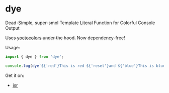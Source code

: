 # dye

Dead-Simple, super-smol Template Literal Function for Colorful Console Output

~~Uses [yoctocolors](https://github.com/sindresorhus/yoctocolors) under the hood.~~ Now dependency-free!

Usage:
```ts
import { dye } from 'dye';

console.log(dye`${'red'}This is red ${'reset'}and ${'blue'}This is blue`);

```

Get it on:
- [jsr](https://jsr.io/@tweezee/dye)
